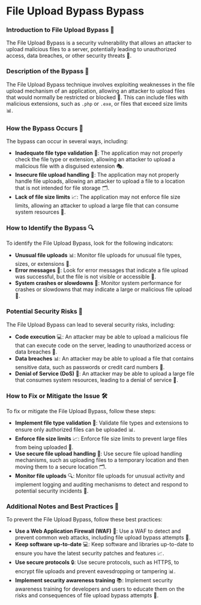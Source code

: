 # File Upload Bypass Bypass

### Introduction to File Upload Bypass 🚨
The File Upload Bypass is a security vulnerability that allows an attacker to upload malicious files to a server, potentially leading to unauthorized access, data breaches, or other security threats 🤖.

### Description of the Bypass 📝
The File Upload Bypass technique involves exploiting weaknesses in the file upload mechanism of an application, allowing an attacker to upload files that would normally be restricted or blocked 🚫. This can include files with malicious extensions, such as `.php` or `.exe`, or files that exceed size limits 📊.

### How the Bypass Occurs 🤔
The bypass can occur in several ways, including:
* **Inadequate file type validation** 📄: The application may not properly check the file type or extension, allowing an attacker to upload a malicious file with a disguised extension 🎭.
* **Insecure file upload handling** 📁: The application may not properly handle file uploads, allowing an attacker to upload a file to a location that is not intended for file storage 🗂️.
* **Lack of file size limits** 📈: The application may not enforce file size limits, allowing an attacker to upload a large file that can consume system resources 🚮.

### How to Identify the Bypass 🔍
To identify the File Upload Bypass, look for the following indicators:
* **Unusual file uploads** 📊: Monitor file uploads for unusual file types, sizes, or extensions 📄.
* **Error messages** 🚨: Look for error messages that indicate a file upload was successful, but the file is not visible or accessible 📁.
* **System crashes or slowdowns** 🤖: Monitor system performance for crashes or slowdowns that may indicate a large or malicious file upload 🚮.

### Potential Security Risks 🚨
The File Upload Bypass can lead to several security risks, including:
* **Code execution** 💻: An attacker may be able to upload a malicious file that can execute code on the server, leading to unauthorized access or data breaches 🤖.
* **Data breaches** 📊: An attacker may be able to upload a file that contains sensitive data, such as passwords or credit card numbers 📝.
* **Denial of Service (DoS)** 🚫: An attacker may be able to upload a large file that consumes system resources, leading to a denial of service 🚮.

### How to Fix or Mitigate the Issue 🛠️
To fix or mitigate the File Upload Bypass, follow these steps:
* **Implement file type validation** 📄: Validate file types and extensions to ensure only authorized files can be uploaded 📊.
* **Enforce file size limits** 📈: Enforce file size limits to prevent large files from being uploaded 🚮.
* **Use secure file upload handling** 📁: Use secure file upload handling mechanisms, such as uploading files to a temporary location and then moving them to a secure location 🗂️.
* **Monitor file uploads** 🔍: Monitor file uploads for unusual activity and implement logging and auditing mechanisms to detect and respond to potential security incidents 📝.

### Additional Notes and Best Practices 📝
To prevent the File Upload Bypass, follow these best practices:
* **Use a Web Application Firewall (WAF)** 🚫: Use a WAF to detect and prevent common web attacks, including file upload bypass attempts 🤖.
* **Keep software up-to-date** 💻: Keep software and libraries up-to-date to ensure you have the latest security patches and features 📈.
* **Use secure protocols** 🔒: Use secure protocols, such as HTTPS, to encrypt file uploads and prevent eavesdropping or tampering 📊.
* **Implement security awareness training** 📚: Implement security awareness training for developers and users to educate them on the risks and consequences of file upload bypass attempts 📝.